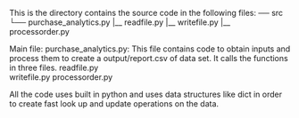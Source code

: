 This is the directory contains the source code in the following files:
── src
    └── purchase_analytics.py
    |__ readfile.py
    |__ writefile.py
    |__ processorder.py

Main file: 
purchase_analytics.py: This file contains code to obtain inputs and process them to create a output/report.csv of data set.
It calls the functions in three files.
readfile.py  
writefile.py
processorder.py

All the code uses built in python and uses data structures like dict in order to create fast look up and update operations on the data.
